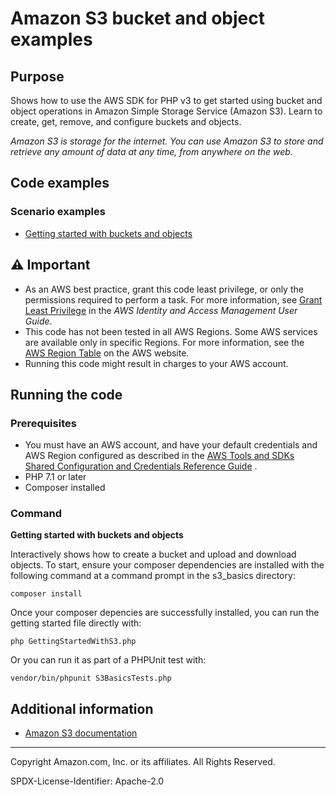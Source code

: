 # Amazon S3 bucket and object examples

## Purpose

Shows how to use the AWS SDK for PHP v3 to get started using bucket and object operations in Amazon Simple Storage
Service (Amazon S3). Learn to create, get, remove, and configure buckets and objects.

*Amazon S3 is storage for the internet. You can use Amazon S3 to store and retrieve any amount of data at any time, from
anywhere on the web.*

## Code examples

### Scenario examples

* [Getting started with buckets and objects](GettingStartedWithS3.php)

## ⚠ Important

- As an AWS best practice, grant this code least privilege, or only the permissions required to perform a task. For more
  information, see
  [Grant Least Privilege](https://docs.aws.amazon.com/IAM/latest/UserGuide/best-practices.html#grant-least-privilege)
  in the *AWS Identity and Access Management User Guide*.
- This code has not been tested in all AWS Regions. Some AWS services are available only in specific Regions. For more
  information, see the
  [AWS Region Table](https://aws.amazon.com/about-aws/global-infrastructure/regional-product-services/)
  on the AWS website.
- Running this code might result in charges to your AWS account.

## Running the code

### Prerequisites

- You must have an AWS account, and have your default credentials and AWS Region configured as described in
  the [AWS Tools and SDKs Shared Configuration and Credentials Reference Guide](https://docs.aws.amazon.com/credref/latest/refdocs/creds-config-files.html)
  .
- PHP 7.1 or later
- Composer installed

### Command

**Getting started with buckets and objects**

Interactively shows how to create a bucket and upload and download objects. To start, ensure your composer dependencies
are installed with the following command at a command prompt in the s3_basics directory:

```
composer install
```

Once your composer depencies are successfully installed, you can run the getting started file directly with:

```
php GettingStartedWithS3.php
```   

Or you can run it as part of a PHPUnit test with:

```
vendor/bin/phpunit S3BasicsTests.php
```

## Additional information

- [Amazon S3 documentation](https://docs.aws.amazon.com/s3)

---
Copyright Amazon.com, Inc. or its affiliates. All Rights Reserved.

SPDX-License-Identifier: Apache-2.0
